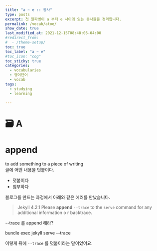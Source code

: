 ```yaml
---
title: "a ~ e :: 동사"
type: posts
excerpt: 첫 알파벳이 a 부터 e 사이에 있는 동사들을 정리합니다.
permalink: /vocab/atoe/
show_date: true
last_modified_at: 2021-12-15T08:48:05-04:00
#redirect_from:
#  - /theme-setup/
toc: true
toc_label: "a ~ e"
#toc_icon: "cog"
toc_sticky: true
categories:
  - vocabularies  
  - 영어단어
  - vocab
tags:
  - studying
  - learning

---
```


# 🗃️  A

<div class="notice--info">
  <h1 class="no_toc">append</h1>

<p>to add something to a piece of writing<br>  
글에 어떤 내용을 덧붙이다.</p>

<ul>
  <li>덧붙이다</li>
  <li>첨부하다</li>
</ul>

</div>

블로그를 만드는 과정에서 아래와 같은 에러를 만났습니다.

>Jekyll 4.2.1   Please <strong>append</strong> `--trace` to the `serve` command
> for any additional information o
r backtrace.

--trace 를 append 해라?  

<p class="notice--success">
bundle exec jekyll serve --trace
</p>

이렇게 뒤에 `--trace` 를 덧붙이라는 말이었어요.
